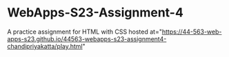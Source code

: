# WebApps-S23-Assignment-4
A practice assignment for HTML with CSS
hosted at="https://44-563-web-apps-s23.github.io/44563-webapps-s23-assignment4-chandipriyakatta/play.html"
